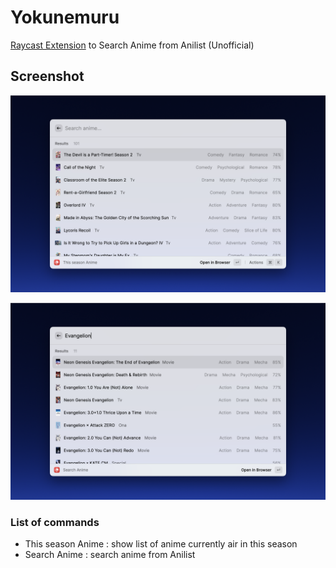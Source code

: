 # Yokunemuru

[Raycast Extension](https://www.raycast.com) to Search Anime from Anilist (Unofficial)

## Screenshot

![Alt text](/metadata/yokunemuru-1.png?raw=true)

![Alt text](/metadata/yokunemuru-2.png?raw=true)

### List of commands

  - This season Anime : show list of anime currently air in this season
  - Search Anime : search anime from Anilist
